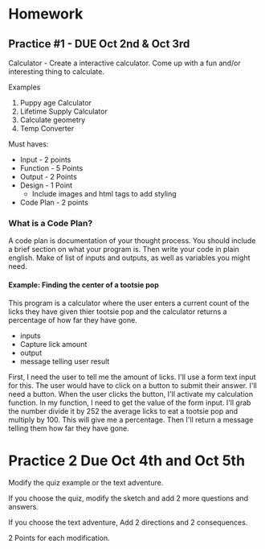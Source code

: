 # Homework

## Practice #1 - DUE Oct 2nd & Oct 3rd

Calculator - Create a interactive calculator. Come up with a fun and/or interesting thing to calculate.

Examples
1.	Puppy age Calculator
2.	Lifetime Supply Calculator
3.	Calculate geometry
4.	Temp Converter

Must haves:

* Input - 2 points
* Function - 5 Points
* Output - 2 Points
* Design - 1 Point
  * Include images and html tags to add styling
* Code Plan - 2 points
 
### What is a Code Plan?

A code plan is documentation of your thought process. You should include a brief section on what your program is. Then write your code in plain english. Make of list of inputs and outputs, as well as variables you might need.

#### Example: Finding the center of a tootsie pop

This program is a calculator where the user enters a current count of the licks they have given thier tootsie pop and the calculator returns a percentage of how far they have gone.

* inputs
 * Capture lick amount
* output
 * message telling user result
 
 First, I need the user to tell me the amount of licks. I'll use a form text input for this. The user would have to click on a button to submit their answer. I'll need a button. When the user clicks the button, I'll activate my calculation function. In my function, I need to get the value of the form input. I'll grab the number divide it by 252 the average licks to eat a tootsie pop and multiply by 100. This will give me a percentage. Then I'll return a message telling them how far they have gone.

# Practice 2 Due Oct 4th and Oct 5th

Modify the quiz example or the text adventure.

If you choose the quiz, modify the sketch and add 2 more questions and answers.

If you choose the text adventure, Add 2 directions and 2 consequences.

2 Points for each modification.


